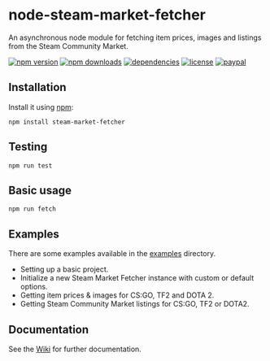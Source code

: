 # node-steam-market-fetcher
An asynchronous node module for fetching item prices, images and listings from the Steam Community Market. 

[![npm version](https://img.shields.io/npm/v/steam-market-fetcher.svg)](https://npmjs.com/package/steam-market-fetcher)
[![npm downloads](https://img.shields.io/npm/dm/steam-market-fetcher.svg)](https://npmjs.com/package/steam-market-fetcher)
[![dependencies](https://img.shields.io/david/SnaBe/node-steam-market-fetcher.svg)](https://david-dm.org/SnaBe/node-steam-market-fetcher)
[![license](https://img.shields.io/npm/l/steam-market-fetcher.svg)](https://github.com/SnaBe/node-steam-market-fetcher/blob/master/LICENSE)
[![paypal](https://img.shields.io/badge/paypal-donate-yellow.svg)](https://www.paypal.me/snabe)

## Installation

Install it using [npm](https://www.npmjs.com/package/steam-market-fetcher):

    npm install steam-market-fetcher

## Testing

    npm run test

## Basic usage

    npm run fetch

## Examples 

There are some examples available in the [examples](https://github.com/SnaBe/node-steam-market-fetcher/tree/master/examples) directory.

- Setting up a basic project.
- Initialize a new Steam Market Fetcher instance with custom or default options.
- Getting item prices & images for CS:GO, TF2 and DOTA 2.
- Getting Steam Community Market listings for CS:GO, TF2 or DOTA2.

## Documentation

See the [Wiki](https://github.com/SnaBe/node-steam-market-fetcher/wiki) for further documentation.
